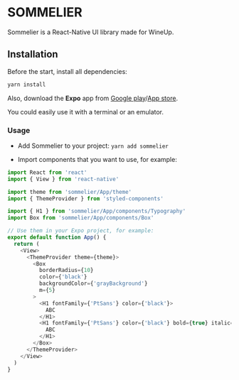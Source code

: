 # SOMMELIER

Sommelier is a React-Native UI library made for WineUp.

## Installation

Before the start, install all dependencies:

```bash
yarn install
```

Also, download the **Expo** app from [Google play](https://play.google.com/store/apps/details?id=host.exp.exponent)/[App store](https://apps.apple.com/ru/app/expo-client/id982107779).

You could easily use it with a terminal or an emulator.

### Usage

- Add Sommelier to your project: `yarn add sommelier`

- Import components that you want to use, for example:

```typescript
import React from 'react'
import { View } from 'react-native'

import theme from 'sommelier/App/theme'
import { ThemeProvider } from 'styled-components'

import { H1 } from 'sommelier/App/components/Typography'
import Box from 'sommelier/App/components/Box'

// Use them in your Expo project, for example:
export default function App() {
  return (
    <View>
      <ThemeProvider theme={theme}>
        <Box
          borderRadius={10}
          color={'black'}
          backgroundColor={'grayBackground'}
          m={5}
        >
          <H1 fontFamily={'PtSans'} color={'black'}>
            ABC
          </H1>
          <H1 fontFamily={'PtSans'} color={'black'} bold={true} italic={true}>
            ABC
          </H1>
        </Box>
      </ThemeProvider>
    </View>
  )
}
```
